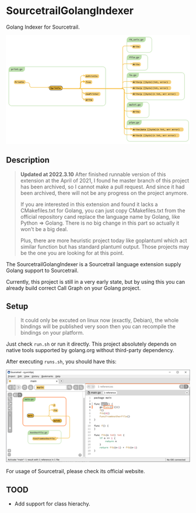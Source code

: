 # SourcetrailGolangIndexer

Golang Indexer for Sourcetrail.

![](./img/println.png)

## Description

> **Updated at 2022.3.10**
> After finished runnable version of this extension at the April of 2021, I found he master branch of this project has been archived, so I cannot make a pull request. And since it had been archived, there will not be any progress on the project anymore.
> 
> If you are interested in this extension and found it lacks a CMakefiles.txt for Golang, you can just copy CMakefiles.txt from the official repository cand replace the language name by Golang, like Python => Golang. There is no big change in this part so actually it won't be a big deal.
> 
> Plus, there are more heuristic project today like goplantuml which act similar function but has standard plantuml output. Those projects may be the one you are looking for at this point.

The SourcetrailGolangIndexer is a Sourcetrail language extension supply Golang support to Sourcetrail.

Currently, this project is still in a very early state, but by using this you can already build correct Call Graph on your Golang project.

## Setup

> It could only be excuted on linux now (exactly, Debian), the whole bindings will be published very soon then you can recompile the bindings on your platform.

Just check `run.sh` or run it directly. This project absolutely depends on native tools supported by golang.org without third-party dependency.

After executing `runs.sh`, you should have this:

![](./img/example.png)

For usage of Sourcetrail, please check its official website.

## TOOD

- Add support for class hierachy.
